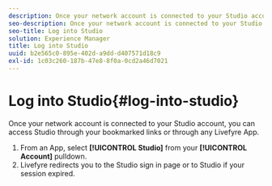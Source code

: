 ```yaml
---
description: Once your network account is connected to your Studio account, you can access Studio through your bookmarked links or through any Livefyre App.
seo-description: Once your network account is connected to your Studio account, you can access Studio through your bookmarked links or through any Livefyre App.
seo-title: Log into Studio
solution: Experience Manager
title: Log into Studio
uuid: b2e565c0-895e-402d-a9dd-d407571d18c9
exl-id: 1c03c260-187b-47e8-8f0a-0cd2a46d7021
---
```

# Log into Studio{#log-into-studio}

Once your network account is connected to your Studio account, you can access Studio through your bookmarked links or through any Livefyre App.

1. From an App, select **[!UICONTROL Studio]** from your **[!UICONTROL Account]** pulldown.
1. Livefyre redirects you to the Studio sign in page or to Studio if your session expired.

